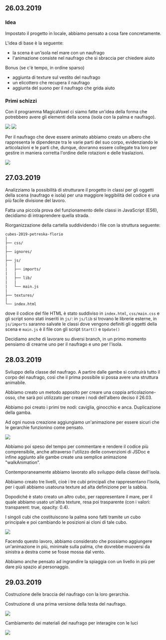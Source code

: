 ## 26.03.2019
### Idea
Impostato il progetto in locale, abbiamo pensato a cosa fare concretamente. 

L'idea di base è la seguente:
- la scena è un'isola nel mare con un naufrago
- l'animazione consiste nel naufrago che si sbraccia per chiedere aiuto

Bonus (se c'è tempo, in ordine sparso)
- aggiunta di texture sul vestito del naufrago
- un elicottero che recupera il naufrago
- aggiunta del suono per il naufrago che grida aiuto

### Primi schizzi
Con il programma MagicaVoxel ci siamo fatte un'idea della forma che potrebbero avere gli elementi della scena (isola con la palma e naufrago).

![](images/island.png)
![](images/castaway.png)


Per il naufrago che deve essere animato abbiamo creato un albero che rappresenta le dipendenze tra le varie parti del suo corpo, evidenziando le articolazioni e le parti che, dunque, dovranno essere collegate tra loro per gestire in maniera corretta l'ordine delle rotazioni e delle traslazioni.

![](images/char-tree.png)

## 27.03.2019
Analizziamo la possibilità di strutturare il progetto in classi per gli oggetti della scena (naufrago e isola) per una maggiore leggibilità del codice e una più facile divisione del lavoro.

Fatta una piccola prova del funzionamento delle classi in JavaScript (ES6), decidiamo di intraprendere quella strada.

Riorganizzazione della cartella suddividendo i file con la struttura seguente:

```
cubes-2019-petreska-florio
|
├── css/
|
├── ignores/
|   
├── js/
|   |
|   ├── imports/   
|   |
|   ├── lib/   
|   |
|   └── main.js 
|
├── textures/
|
└── index.html
```

dove il codice del file HTML è stato suddiviso in `index.html`, `css/main.css` e gli script sono stati inseriti in `js/`: in `js/lib` si trovano le librerie esterne, in `js/imports` saranno salvate le classi dove vengono definiti gli oggetti della scena e `main.js` è il file con gli script `Start()` e `Update()`

Decidiamo anche di lavorare su diversi branch, in un primo momento pensiamo di crearne uno per il naufrago e uno per l'isola.

## 28.03.2019
Sviluppo della classe del naufrago. A partire dalle gambe si costruirà tutto il corpo del naufrago, così che il prima possibile si possa avere una struttura animabile.

Abbiamo creato un metodo apposito per creare una coppia articolazione-osso, che sarà poi utilizzato per creare i nodi dell'albero deciso il 26.03.

Abbiamo poi creato i primi tre nodi: caviglia, ginocchio e anca. 
Duplicazione della gamba.

Ad ogni nuova creazione aggiungiamo un'animazione per essere sicuri che le gerarchie funzionino come pensato.

![](images/legs.png)

Abbiamo poi speso del tempo per commentare e rendere il codice più comprensibile, anche attraverso l'utilizzo delle convenzioni di JSDoc e infine aggiunto alle gambe create una semplice animazione "walkAnimation".

Contemporaneamente abbiamo lavorato allo sviluppo della classe dell'isola. 

Abbiamo creato tre livelli, cioè i tre cubi principali che rappresentano l'isola, per i quali abbiamo usatouna texture ad alta definizione per la sabbia.

Dopodiché è stato creato un altro cubo, per rappresentare il mare, per il quale abbiamo usato un'altra texture, resa poi  trasparente (con i valori: transparent: true, opacity: 0.4).

I singoli cubi che costituiscono la palma sono fatti tramite un cubo principale e poi cambiando le posizioni ai cloni di tale cubo.

![](images/island.jpg)

Facendo questo lavoro, abbiamo considerato che possiamo aggiungere un'animazione in più, minimale sulla palma, che dovrebbe muoversi da sinistra a destra come se fosse mossa dal vento.

Abbiamo anche pensato ad ingrandire la spiaggia con un livello in più per dare più spazio al personaggio.


## 29.03.2019
Costruzione delle braccia del naufrago con la loro gerarchia.

Costruzione di una prima versione della testa del naufrago.

![](images/complete.png)

Cambiamento dei materiali del naufrago per interagire con le luci

![](images/material.png)



